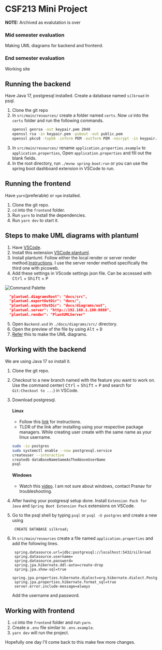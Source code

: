 # CSF213 Mini Project

**NOTE:** Archived as evalutation is over

### Mid semester evaluation

Making UML diagrams for backend and frontend.

### End semester evaluation

Working site

## Running the backend

Have Java 17, postgresql installed. Create a database named `silkroad` in psql.

1. Clone the git repo
2. In `src/main/resources/` create a folder named `certs`. Now `cd` into the `certs` folder and run the following commands.
   ```bash
   openssl genrsa -out keypair.pem 2048
   openssl rsa -in keypair.pem -pubout -out public.pem
   openssl pkcs8 -topk8 -inform PEM -outform PEM -nocrypt -in keypair.pem -out private.pem
   ```
3. In `src/main/resources/` rename `application.properties.example` to `application.properties`, Open `application.properties` and fill out the blank fields.
4. In the root directory, run `./mvnw spring-boot:run` or you can use the spring boot dashboard extension in VSCode to run.

## Running the frontend

Have `yarn`(preferable) or `npm` installed.

1. Clone the git repo.
2. `cd` into the `frontend` folder.
3. Run `yarn` to install the dependencies.
4. Run `yarn dev` to start it.

## Steps to make UML diagrams with plantuml

1. Have [VSCode](https://code.visualstudio.com/).
2. Install this extension [VSCode plantuml](https://github.com/qjebbs/vscode-plantuml#how-to-install).
3. Install plantuml. Follow either the local render or server render method.[Instructions](https://github.com/qjebbs/vscode-plantuml#requirements). I use the server render method specifically the third one with picoweb.
4. Add these settings in VScode settings json file. Can be accessed with <kbd>Ctrl</kbd> + <kbd>Shift</kbd> + <kbd>P</kbd>

  ![Command Palette](https://i.imgur.com/qxBrHts.png)

```json
  "plantuml.diagramsRoot": "docs/src",
  "plantuml.exportOutDir": "docs/",
  "plantuml.exportOutDir": "docs/diagrams/out",
  "plantuml.server": "http://192.168.1.100:8080",
  "plantuml.render": "PlantUMLServer"
```
5. Open `Backend.wsd` in `./docs/diagrams/src/` directory.
6. Open the preview of the file by using <kbd>Alt</kbd> + <kbd>D</kbd>
7. [Refer](https://plantuml.com/class-diagram) this to make the UML diagrams.

## Working with the backend

We are using Java 17 so install it.

1. Clone the git repo.
2. Checkout to a new branch named with the feature you want to work on. Use the command center( <kbd>Ctrl</kbd> + <kbd>Shift</kbd> + <kbd>P</kbd> and search for `Git:Checkout to ...`) in VSCode.
3. Download postgresql.
   #### Linux

    * Follow this [link](https://wiki.archlinux.org/title/PostgreSQL) for instructions.
    * TLDR of the link after installing using your respective package managers. While creating user create with the same name as your linux username.
    ```bash
    sudo -iu postgres
    sudo systemctl enable --now postgresql.service
    createuser --interactive
    createdb dataBaseNameSameAsTheAboveUserName
    psql
    ```

   #### Windows

   * Watch this [video](https://www.youtube.com/watch?v=BLH3s5eTL4Y). I am not sure about windows, contact Pranav for troubleshooting.

4. After having your postgresql setup done. Install `Extension Pack for Java` and `Spring Boot Extension Pack` extensions on VSCode.
5. Go to the psql shell by typing `psql` or `psql -U postgres` and create a new using
   ```bash
    CREATE DATABASE silkroad;
   ```
6. In `src/main/resources` create a file named `application.properties` and add the following lines.
   ```
    spring.datasource.url=jdbc:postgresql://localhost:5432/silkroad
    spring.datasource.username=
    spring.datasource.password=
    spring.jpa.hibernate.ddl-auto=create-drop
    spring.jpa.show-sql=true
    spring.jpa.properties.hibernate.dialect=org.hibernate.dialect.PostgreSQLDialect
    spring.jpa.properties.hibernate.format_sql=true
    server.error.include-message=always
   ```
   Add the username and password.

## Working with frontend

1. `cd` into the `frontend` folder and run `yarn`.
2. Create a `.env` file similar to `.env.example`.
3. `yarn dev` will run the project.

Hopefully one day I'll come back to this make few more changes.